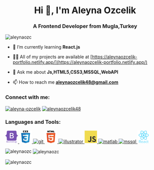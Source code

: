 <h1 align="center">Hi 👋, I'm Aleyna Ozcelik</h1>
<h3 align="center">A Frontend Developer from Mugla,Turkey</h3>

<p align="left"> <img src="https://komarev.com/ghpvc/?username=aleynaozc&label=Profile%20views&color=0e75b6&style=flat" alt="aleynaozc" /> </p>

- 🌱 I’m currently learning **React.js**

- 👨‍💻 All of my projects are available at [https://aleynaozcelik-portfolio.netlify.app/](https://aleynaozcelik-portfolio.netlify.app/)

- 💬 Ask me about **Js,HTML5,CSS3,MSSQL,WebAPI**

- 📫 How to reach me **aleynaozcelik48@gmail.com**

<h3 align="left">Connect with me:</h3>
<p align="left">
<a href="https://linkedin.com/in/aleyna-ozcelik" target="blank"><img align="center" src="https://raw.githubusercontent.com/rahuldkjain/github-profile-readme-generator/master/src/images/icons/Social/linked-in-alt.svg" alt="aleyna-ozcelik" height="30" width="40" /></a>
<a href="https://www.hackerrank.com/aleynaozcelik48" target="blank"><img align="center" src="https://raw.githubusercontent.com/rahuldkjain/github-profile-readme-generator/master/src/images/icons/Social/hackerrank.svg" alt="aleynaozcelik48" height="30" width="40" /></a>
</p>

<h3 align="left">Languages and Tools:</h3>
<p align="left"> <a href="https://getbootstrap.com" target="_blank" rel="noreferrer"> <img src="https://raw.githubusercontent.com/devicons/devicon/master/icons/bootstrap/bootstrap-plain-wordmark.svg" alt="bootstrap" width="40" height="40"/> </a> <a href="https://www.w3schools.com/css/" target="_blank" rel="noreferrer"> <img src="https://raw.githubusercontent.com/devicons/devicon/master/icons/css3/css3-original-wordmark.svg" alt="css3" width="40" height="40"/> </a> <a href="https://git-scm.com/" target="_blank" rel="noreferrer"> <img src="https://www.vectorlogo.zone/logos/git-scm/git-scm-icon.svg" alt="git" width="40" height="40"/> </a> <a href="https://www.w3.org/html/" target="_blank" rel="noreferrer"> <img src="https://raw.githubusercontent.com/devicons/devicon/master/icons/html5/html5-original-wordmark.svg" alt="html5" width="40" height="40"/> </a> <a href="https://www.adobe.com/in/products/illustrator.html" target="_blank" rel="noreferrer"> <img src="https://www.vectorlogo.zone/logos/adobe_illustrator/adobe_illustrator-icon.svg" alt="illustrator" width="40" height="40"/> </a> <a href="https://developer.mozilla.org/en-US/docs/Web/JavaScript" target="_blank" rel="noreferrer"> <img src="https://raw.githubusercontent.com/devicons/devicon/master/icons/javascript/javascript-original.svg" alt="javascript" width="40" height="40"/> </a> <a href="https://www.mathworks.com/" target="_blank" rel="noreferrer"> <img src="https://upload.wikimedia.org/wikipedia/commons/2/21/Matlab_Logo.png" alt="matlab" width="40" height="40"/> </a> <a href="https://www.microsoft.com/en-us/sql-server" target="_blank" rel="noreferrer"> <img src="https://www.svgrepo.com/show/303229/microsoft-sql-server-logo.svg" alt="mssql" width="40" height="40"/> </a> <a href="https://reactjs.org/" target="_blank" rel="noreferrer"> <img src="https://raw.githubusercontent.com/devicons/devicon/master/icons/react/react-original-wordmark.svg" alt="react" width="40" height="40"/> </a> </p>

<p><img align="left" src="https://github-readme-stats.vercel.app/api/top-langs?username=aleynaozc&show_icons=true&locale=en&layout=compact" alt="aleynaozc" /></p>

<p>&nbsp;<img align="center" src="https://github-readme-stats.vercel.app/api?username=aleynaozc&show_icons=true&locale=en" alt="aleynaozc" /></p>

<p><img align="center" src="https://github-readme-streak-stats.herokuapp.com/?user=aleynaozc&" alt="aleynaozc" /></p>
